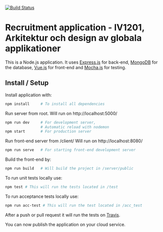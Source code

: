 [![Build Status](https://travis-ci.org/sebastian-porling/IV1201-recruitment.svg?branch=master)](https://travis-ci.org/sebastian-porling/IV1201-recruitment)
# Recruitment application - IV1201, Arkitektur och design av globala applikationer

This is a Node.js application. It uses [Express.js](https://expressjs.com/) for back-end, 
[MongoDB](https://www.mongodb.com/) for the database, [Vue.js](https://vuejs.org/) for front-end and
[Mocha.js](https://mochajs.org/) for testing.

## Install / Setup

Install application with:
```bash
npm install     # To install all dependencies
```

Run server from root.
Will run on http://localhost:5000/
```bash
npm run dev     # For development server,
                # Automatic reload with nodemon
npm start       # For production server
```

Run front-end server from /client/
Will run on http://localhost:8080/
```bash
npm run serve   # For starting front-end development server
```

Build the front-end by:
```bash
npm run build   # Will build the project in /server/public
```

To run unit tests locally use:
```bash
npm test # This will run the tests located in /test
```

To run acceptance tests locally use:
```bash
npm run acc-test # This will run the test located in /acc_test
```

After a push or pull request it will run the tests on [Travis](https://travis-ci.org/).

You can now publish the application on your cloud service.